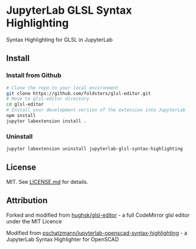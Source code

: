 # JupyterLab GLSL Syntax Highlighting

Syntax Highlighting for GLSL in JupyterLab


## Install

### Install from Github

```bash
# Clone the repo to your local environment
git clone https://github.com/foldsters/glsl-editor.git
# Move to glsl-editor directory
cd glsl-editor
# Install your development version of the extension into JupyterLab
npm install
jupyter labextension install .
```

### Uninstall

```bash
jupyter labextension uninstall jupyterlab-glsl-syntax-highlighting
```


## License

MIT. See [LICENSE.md](http://github.com/foldsters/glsl-editor/blob/master/LICENSE.md) for details.


## Attribution

Forked and modified from [hughsk/glsl-editor](https://github.com/hughsk/glsl-editor) - a full CodeMirror glsl editor under the MIT Licence

Modified from [pschatzmann/jupyterlab-openscad-syntax-highlighting](https://github.com/pschatzmann/jupyterlab-openscad-syntax-highlighting) - a JupyterLab Syntax Highlighter for OpenSCAD
